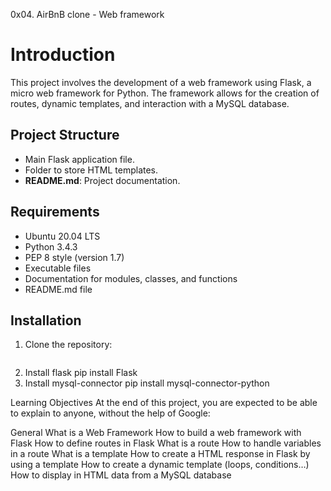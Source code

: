 0x04. AirBnB clone - Web framework
# Introduction
This project involves the development of a web framework using Flask, a micro web framework for Python. The framework allows for the creation of routes, dynamic templates, and interaction with a MySQL database.

## Project Structure
-  Main Flask application file.
- Folder to store HTML templates.
- **README.md**: Project documentation.

## Requirements
- Ubuntu 20.04 LTS
- Python 3.4.3
- PEP 8 style (version 1.7)
- Executable files
- Documentation for modules, classes, and functions
- README.md file

## Installation
1. Clone the repository:
   ```bash
2. Install flask
pip install Flask
3. Install mysql-connector
pip install mysql-connector-python

Learning Objectives
At the end of this project, you are expected to be able to explain to anyone, without the help of Google:

General
What is a Web Framework
How to build a web framework with Flask
How to define routes in Flask
What is a route
How to handle variables in a route
What is a template
How to create a HTML response in Flask by using a template
How to create a dynamic template (loops, conditions…)
How to display in HTML data from a MySQL database


